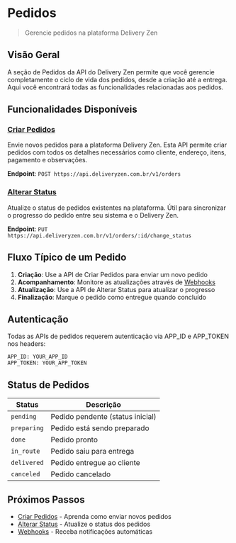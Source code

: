 # Pedidos

> Gerencie pedidos na plataforma Delivery Zen

## Visão Geral

A seção de Pedidos da API do Delivery Zen permite que você gerencie completamente o ciclo de vida dos pedidos, desde a criação até a entrega. Aqui você encontrará todas as funcionalidades relacionadas aos pedidos.

## Funcionalidades Disponíveis

### [Criar Pedidos](orders/create.md)

Envie novos pedidos para a plataforma Delivery Zen. Esta API permite criar pedidos com todos os detalhes necessários como cliente, endereço, itens, pagamento e observações.

**Endpoint**: `POST https://api.deliveryzen.com.br/v1/orders`

### [Alterar Status](orders/update-status.md)

Atualize o status de pedidos existentes na plataforma. Útil para sincronizar o progresso do pedido entre seu sistema e o Delivery Zen.

**Endpoint**: `PUT https://api.deliveryzen.com.br/v1/orders/:id/change_status`

## Fluxo Típico de um Pedido

1. **Criação**: Use a API de Criar Pedidos para enviar um novo pedido
2. **Acompanhamento**: Monitore as atualizações através de [Webhooks](../webhooks.md)
3. **Atualização**: Use a API de Alterar Status para atualizar o progresso
4. **Finalização**: Marque o pedido como entregue quando concluído

## Autenticação

Todas as APIs de pedidos requerem autenticação via APP_ID e APP_TOKEN nos headers:

```http
APP_ID: YOUR_APP_ID
APP_TOKEN: YOUR_APP_TOKEN
```

## Status de Pedidos

| Status      | Descrição                        |
| ----------- | -------------------------------- |
| `pending`   | Pedido pendente (status inicial) |
| `preparing` | Pedido está sendo preparado      |
| `done`      | Pedido pronto                    |
| `in_route`  | Pedido saiu para entrega         |
| `delivered` | Pedido entregue ao cliente       |
| `canceled`  | Pedido cancelado                 |

## Próximos Passos

- [Criar Pedidos](orders/create.md) - Aprenda como enviar novos pedidos
- [Alterar Status](orders/update-status.md) - Atualize o status dos pedidos
- [Webhooks](../webhooks.md) - Receba notificações automáticas
